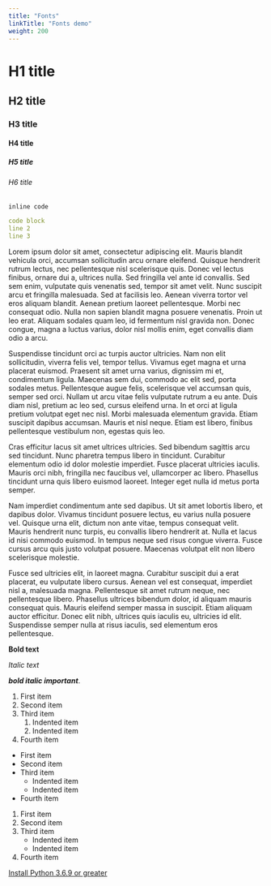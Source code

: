 ```yaml
---
title: "Fonts"
linkTitle: "Fonts demo"
weight: 200
---
```


# H1 title

## H2 title

### H3 title

#### H4 title

##### H5 title

###### H6 title

`inline code`

```yaml
code block
line 2
line 3
```

Lorem ipsum dolor sit amet, consectetur adipiscing elit. Mauris blandit vehicula orci, accumsan sollicitudin arcu ornare eleifend. Quisque hendrerit rutrum lectus, nec pellentesque nisl scelerisque quis. Donec vel lectus finibus, ornare dui a, ultrices nulla. Sed fringilla vel ante id convallis. Sed sem enim, vulputate quis venenatis sed, tempor sit amet velit. Nunc suscipit arcu et fringilla malesuada. Sed at facilisis leo. Aenean viverra tortor vel eros aliquam blandit. Aenean pretium laoreet pellentesque. Morbi nec consequat odio. Nulla non sapien blandit magna posuere venenatis. Proin ut leo erat. Aliquam sodales quam leo, id fermentum nisl gravida non. Donec congue, magna a luctus varius, dolor nisl mollis enim, eget convallis diam odio a arcu.

Suspendisse tincidunt orci ac turpis auctor ultricies. Nam non elit sollicitudin, viverra felis vel, tempor tellus. Vivamus eget magna et urna placerat euismod. Praesent sit amet urna varius, dignissim mi et, condimentum ligula. Maecenas sem dui, commodo ac elit sed, porta sodales metus. Pellentesque augue felis, scelerisque vel accumsan quis, semper sed orci. Nullam ut arcu vitae felis vulputate rutrum a eu ante. Duis diam nisl, pretium ac leo sed, cursus eleifend urna. In et orci at ligula pretium volutpat eget nec nisl. Morbi malesuada elementum gravida. Etiam suscipit dapibus accumsan. Mauris et nisl neque. Etiam est libero, finibus pellentesque vestibulum non, egestas quis leo.

Cras efficitur lacus sit amet ultrices ultricies. Sed bibendum sagittis arcu sed tincidunt. Nunc pharetra tempus libero in tincidunt. Curabitur elementum odio id dolor molestie imperdiet. Fusce placerat ultricies iaculis. Mauris orci nibh, fringilla nec faucibus vel, ullamcorper ac libero. Phasellus tincidunt urna quis libero euismod laoreet. Integer eget nulla id metus porta semper.

Nam imperdiet condimentum ante sed dapibus. Ut sit amet lobortis libero, et dapibus dolor. Vivamus tincidunt posuere lectus, eu varius nulla posuere vel. Quisque urna elit, dictum non ante vitae, tempus consequat velit. Mauris hendrerit nunc turpis, eu convallis libero hendrerit at. Nulla et lacus id nisi commodo euismod. In tempus neque sed risus congue viverra. Fusce cursus arcu quis justo volutpat posuere. Maecenas volutpat elit non libero scelerisque molestie.

Fusce sed ultricies elit, in laoreet magna. Curabitur suscipit dui a erat placerat, eu vulputate libero cursus. Aenean vel est consequat, imperdiet nisl a, malesuada magna. Pellentesque sit amet rutrum neque, nec pellentesque libero. Phasellus ultrices bibendum dolor, id aliquam mauris consequat quis. Mauris eleifend semper massa in suscipit. Etiam aliquam auctor efficitur. Donec elit nibh, ultrices quis iaculis eu, ultricies id elit. Suspendisse semper nulla at risus iaculis, sed elementum eros pellentesque.


**Bold text**

*Italic text*

***bold  italic important***.

1. First item
2. Second item
3. Third item
    1. Indented item
    2. Indented item
4. Fourth item

- First item
- Second item
- Third item
    - Indented item
    - Indented item
- Fourth item

1. First item
2. Second item
3. Third item
    - Indented item
    - Indented item
4. Fourth item

[Install Python 3.6.9 or greater](https://www.python.org/downloads/)
